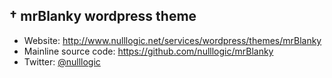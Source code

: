 ## † mrBlanky wordpress theme

- Website: <http://www.nulllogic.net/services/wordpress/themes/mrBlanky>
- Mainline source code: <https://github.com/nulllogic/mrBlanky>
- Twitter: [@nulllogic](http://twitter.com/nulllogic)

